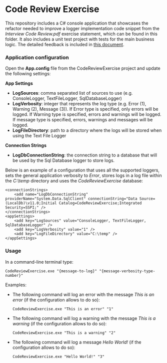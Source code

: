 # Code Review Exercise #

This repository includes a C# console application that showcases the refactor needed to improve a logger implementation code snippet from the _Interview Code Review.pdf_ exercise statement, which can be found in this folder. It also includes a unit test project with tests for the main business logic. The detailed feedback is included in [this document](./feedback/Feedback.md).


### Application configuration ###

Open the **App.config** file from the CodeReviewExercise project and update the following settings:

**App Settings**

- **LogSources**: comma separated list of sources to use (e.g. ConsoleLogger, TextFileLogger, SqlDatabaseLogger)
- **LogVerbosity**: integer that represents the log type (e.g. Error (1), Warning (2), Message (3)). If Error type is specified, only errors will be logged. If Warning type is specified, errors and warnings will be logged. If message type is specified, errors, warnings and messages will be logged.
- **LogFileDirectory**: path to a directory where the logs will be stored when using the Text File Logger

**Connection Strings**

- **LogDbConnectionString**: the connection string to a database that will be used by the Sql Database logger to store logs.

Below is an example of a configuration that uses all the supported loggers, sets the general application verbosity to _Error_, stores logs in a log file within the _C:\temp_ directory and uses the _CodeReviewExercise_ database:

```
<connectionStrings>
    <add name="LogDbConnectionString" providerName="System.Data.SqlClient" connectionString="Data Source=(LocalDb)\v11.0;Initial Catalog=CodeReviewExercise;Integrated Security=SSPI;" />
</connectionStrings>
<appSettings>
    <add key="LogSources" value="ConsoleLogger, TextFileLogger, SqlDatabaseLogger" />
    <add key="LogVerbosity" value="1" />
    <add key="LogFileDirectory" value="C:\temp" />
</appSettings>
```

### Usage ###

In a command-line terminal type:

`CodeReviewExercise.exe "{message-to-log}" "{message-verbosity-type-number}"`

Examples:

- The following command will log an error with the message _This is an error_ (if the configuration allows to do so): 

	`CodeReviewExercise.exe "This is an error" "1"`

- The following command will log a warning with the message _This is a warning_ (if the configuration allows to do so): 

	`CodeReviewExercise.exe "This is a warning" "2"`

- The following command will log a message _Hello World!_ (if the configuration allows to do so): 

	`CodeReviewExercise.exe "Hello World!" "3"`
